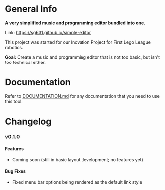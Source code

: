 # General Info
<b>A very simplified music and programming editor bundled into one.</b>

Link: https://sg631.github.io/simple-editor

This project was started for our Inovation Project for First Lego League robotics.

<b>Goal:</b> Create a music and programming editor that is not too basic, but isn't too technical either.

# Documentation
Refer to [DOCUMENTATION.md](docs/DOCUMENTATION.md) for any documentation that you need to use this tool.

# Changelog
### v0.1.0
#### Features
* Coming soon (still in basic layout development; no features yet)

#### Bug Fixes
* Fixed menu bar options being rendered as the default link style
